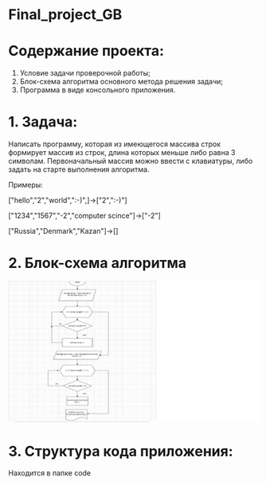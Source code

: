 # Final_project_GB

# Содержание проекта:

1. Условие задачи проверочной работы;
2. Блок-схема алгоритма основного метода решения задачи;
3. Программа в виде консольного приложения.



# 1. Задача:
Написать программу, которая из имеющегося массива строк формирует массив из строк, длина которых меньше либо равна 3 символам. Первоначальный массив можно ввести с клавиатуры, либо задать на старте выполнения алгоритма.

Примеры:

["hello","2","world",":-)",]->["2",":-)"]

["1234","1567","-2","computer scince"]->["-2"]

["Russia","Denmark","Kazan"]->[]

# 2. Блок-схема алгоритма

![блок схема](block_diagram.jpg)

# 3. Структура кода приложения:

Находится в папке code





